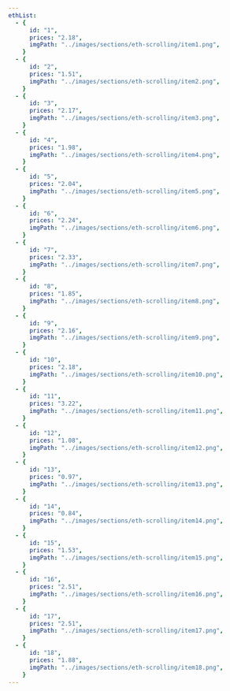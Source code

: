 ```yaml
---
ethList:
  - {
      id: "1",
      prices: "2.18",
      imgPath: "../images/sections/eth-scrolling/item1.png",
    }
  - {
      id: "2",
      prices: "1.51",
      imgPath: "../images/sections/eth-scrolling/item2.png",
    }
  - {
      id: "3",
      prices: "2.17",
      imgPath: "../images/sections/eth-scrolling/item3.png",
    }
  - {
      id: "4",
      prices: "1.98",
      imgPath: "../images/sections/eth-scrolling/item4.png",
    }
  - {
      id: "5",
      prices: "2.04",
      imgPath: "../images/sections/eth-scrolling/item5.png",
    }
  - {
      id: "6",
      prices: "2.24",
      imgPath: "../images/sections/eth-scrolling/item6.png",
    }
  - {
      id: "7",
      prices: "2.33",
      imgPath: "../images/sections/eth-scrolling/item7.png",
    }
  - {
      id: "8",
      prices: "1.85",
      imgPath: "../images/sections/eth-scrolling/item8.png",
    }
  - {
      id: "9",
      prices: "2.16",
      imgPath: "../images/sections/eth-scrolling/item9.png",
    }
  - {
      id: "10",
      prices: "2.18",
      imgPath: "../images/sections/eth-scrolling/item10.png",
    }
  - {
      id: "11",
      prices: "3.22",
      imgPath: "../images/sections/eth-scrolling/item11.png",
    }
  - {
      id: "12",
      prices: "1.08",
      imgPath: "../images/sections/eth-scrolling/item12.png",
    }
  - {
      id: "13",
      prices: "0.97",
      imgPath: "../images/sections/eth-scrolling/item13.png",
    }
  - {
      id: "14",
      prices: "0.84",
      imgPath: "../images/sections/eth-scrolling/item14.png",
    }
  - {
      id: "15",
      prices: "1.53",
      imgPath: "../images/sections/eth-scrolling/item15.png",
    }
  - {
      id: "16",
      prices: "2.51",
      imgPath: "../images/sections/eth-scrolling/item16.png",
    }
  - {
      id: "17",
      prices: "2.51",
      imgPath: "../images/sections/eth-scrolling/item17.png",
    }
  - {
      id: "18",
      prices: "1.88",
      imgPath: "../images/sections/eth-scrolling/item18.png",
    }
---
```

